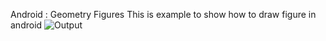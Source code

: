 Android : Geometry Figures
This is example to show how to draw figure in android
![Output](https://raw.githubusercontent.com/mohit008/Geomatry-Figure/master/res/drawable/geomatry1.png) 
